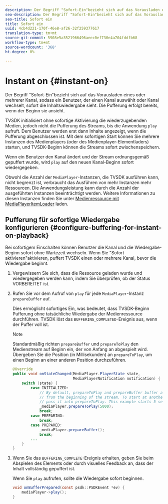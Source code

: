 ```yaml
---
description: Der Begriff "Sofort-Ein"bezieht sich auf das Vorausladen eines oder mehrerer Kanal, sodass ein Benutzer, der einen Kanal auswählt oder Kanal wechselt, sofort die Inhaltswiedergabe sieht. Die Pufferung erfolgt bereits, wenn der Beginn sie ansieht.
seo-description: Der Begriff "Sofort-Ein"bezieht sich auf das Vorausladen eines oder mehrerer Kanal, sodass ein Benutzer, der einen Kanal auswählt oder Kanal wechselt, sofort die Inhaltswiedergabe sieht. Die Pufferung erfolgt bereits, wenn der Beginn sie ansieht.
seo-title: Sofort ein
title: Sofort ein
uuid: 4cb4d221-170f-46e8-af26-32f259377617
translation-type: tm+mt
source-git-commit: 5908e5a3521966496aeec0ef730e4a704fddfb68
workflow-type: tm+mt
source-wordcount: '368'
ht-degree: 0%

---
```



# Instant on {#instant-on}

Der Begriff &quot;Sofort-Ein&quot;bezieht sich auf das Vorausladen eines oder mehrerer Kanal, sodass ein Benutzer, der einen Kanal auswählt oder Kanal wechselt, sofort die Inhaltswiedergabe sieht. Die Pufferung erfolgt bereits, wenn der Beginn sie ansieht.

TVSDK initialisiert ohne sofortige Aktivierung die wiederzugebenden Medien, jedoch nicht die Pufferung des Streams, bis die Anwendung `play` aufruft. Dem Benutzer werden erst dann Inhalte angezeigt, wenn die Pufferung abgeschlossen ist. Mit dem sofortigen Start können Sie mehrere Instanzen des Medienplayers (oder des Medienplayer-Elementladers) starten, und TVSDK-Beginn können die Streams sofort zwischenspeichern.

Wenn ein Benutzer den Kanal ändert und der Stream ordnungsgemäß gepuffert wurde, wird `play` auf den neuen Kanal-Beginn sofort wiedergegeben.

Obwohl die Anzahl der `MediaPlayer`-Instanzen, die TVSDK ausführen kann, nicht begrenzt ist, verbraucht das Ausführen von mehr Instanzen mehr Ressourcen. Die Anwendungsleistung kann durch die Anzahl der ausgeführten Instanzen beeinträchtigt werden. Weitere Informationen zu diesen Instanzen finden Sie unter [Medienressource mit MediaPlayerItemLoader](../../../tvsdk-1.4-for-android/ui-configure/mediaplayer-initialize-for-video/android-1.4-media-mediaplayeritemloader.md) laden.

## Pufferung für sofortige Wiedergabe konfigurieren {#configure-buffering-for-instant-on-playback}

Bei sofortigem Einschalten können Benutzer die Kanal und die Wiedergabe-Beginn sofort ohne Wartezeit wechseln. Wenn Sie &quot;Sofort aktivieren&quot;aktivieren, puffert TVSDK einen oder mehrere Kanal, bevor die Wiedergabe beginnt.

1. Vergewissern Sie sich, dass die Ressource geladen wurde und wiedergegeben werden kann, indem Sie überprüfen, ob der Status VORBEREITET ist.
1. Rufen Sie vor dem Aufruf von `play` für jede `MediaPlayer`-Instanz `prepareBuffer` auf.

   Dies ermöglicht sofortiges Ein, was bedeutet, dass TVSDK-Beginn Pufferung ohne tatsächliche Wiedergabe der Medienressource durchführen. TVSDK löst das `BUFFERING_COMPLETED`-Ereignis aus, wenn der Puffer voll ist.

   >[!NOTE]
   >
   >Standardmäßig richten `prepareBuffer` und `prepareToPlay` den Medienstream auf Beginn ein, der von Anfang an abgespielt wird. Übergeben Sie die Position (in Millisekunden) an `prepareToPlay`, um einen Beginn an einer anderen Position durchzuführen.

   ```java
   @Override 
   public void onStateChanged(MediaPlayer.PlayerState state,  
                              MediaPlayerNotification notification) { 
       switch (state) { 
           case INITIALIZED: 
               // By default, prepareToPlay and prepareBuffer buffer and start playing 
               // from the beginning of the stream. To start at another position, 
               // pass it into prepareToPlay. This example starts 5 seconds into the stream. 
               _mediaPlayer.prepareToPlay(5000); 
               break; 
           case PREPARING: 
               break; 
           case PREPARED: 
               _mediaPlayer.prepareBuffer(); 
               break; 
           ... 
       } 
   }
   ```

1. Wenn Sie das `BUFFERING_COMPLETE`-Ereignis erhalten, geben Sie beim Abspielen des Elements oder durch visuelles Feedback an, dass der Inhalt vollständig gepuffert ist.

   Wenn Sie `play` aufrufen, sollte die Wiedergabe sofort beginnen.

   ```java
   void onBufferPrepared(const psdk::PSDKEvent *ev) { 
       mediaPlayer->play(); 
   }
   ```
